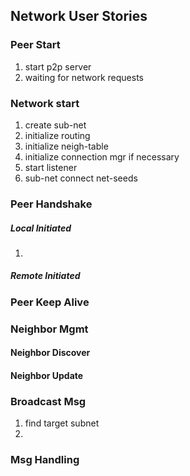 ## Network User Stories


### Peer Start

1. start p2p server
2. waiting for network requests


### Network start

1. create sub-net
3. initialize routing
2. initialize neigh-table
3. initialize connection mgr if necessary
4. start listener
5. sub-net connect net-seeds

### Peer Handshake

##### Local Initiated

1. 


##### Remote Initiated


### Peer Keep Alive


### Neighbor Mgmt


#### Neighbor Discover

#### Neighbor Update


### Broadcast Msg

1. find target subnet
2. 

### Msg Handling

